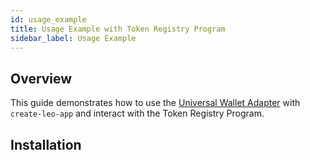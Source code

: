 ```yaml
---
id: usage_example
title: Usage Example with Token Registry Program
sidebar_label: Usage Example
---
```


## Overview

This guide demonstrates how to use the [Universal Wallet Adapter](./00_universal_wallet_adapter.md) with `create-leo-app` and interact with the Token Registry Program.

## Installation

